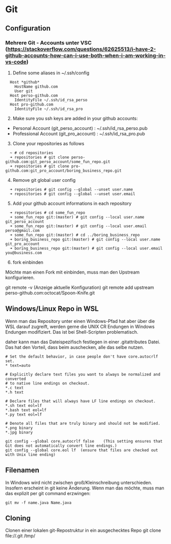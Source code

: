 # Git


## Configuration

### Mehrere Git - Accounts unter VSC (https://stackoverflow.com/questions/62625513/i-have-2-github-accounts-how-can-i-use-both-when-i-am-working-in-vs-code)

1. Define some aliases in ~/.ssh/config

```  
  Host *github*
    HostName github.com
    User git
  Host perso-github.com
    IdentityFile ~/.ssh/id_rsa_perso
  Host pro-github.com
    IdentityFile ~/.ssh/id_rsa_pro
```

2. Make sure you ssh keys are added in your github accounts:

* Personal Account (git_perso_account) : ~/.ssh/id_rsa_perso.pub
* Professional Account (git_pro_account) : ~/.ssh/id_rsa_pro.pub

3. Clone your repositories as follows
   
```
  ~ # cd repositories
  ➜ repositories # git clone perso-github.com:git_perso_account/some_fun_repo.git 
  ➜ repositories # git clone pro-github.com:git_pro_account/boring_business_repo.git 
```

4. Remove git global user config


```
  ➜ repositories # git config --global --unset user.name
  ➜ repositories # git config --global --unset user.email
```

5. Add your github account informations in each repository

```
  ➜ repositories # cd some_fun_repo 
  ➜ some_fun_repo git:(master) # git config --local user.name git_perso_account
  ➜ some_fun_repo git:(master) # git config --local user.email perso@gmail.com
  ➜ some_fun_repo git:(master) # cd ../boring_business_repo
  ➜ boring_business_repo git:(master) # git config --local user.name git_pro_account
  ➜ boring_business_repo git:(master) # git config --local user.email you@business.com
```

6. fork einbinden

Möchte man einen Fork mit einbinden, muss man den Upstream konfigurieren. 

git remote -v (Anzeige aktuelle Konfiguration)
git remote add upstream perso-github.com:octocat/Spoon-Knife.git 

## Windows/Linux Repo in WSL

Wenn man das Repository unter einen Windows-Pfad hat aber über die WSL darauf zugreift, werden gerne die UNIX CR Endungen in Windows Endungen modifiziert. Das ist bei Shell-Scripten problematisch. 

daher kann man das Dateispezifisch festlegen in einer .gitattributes Datei. Das hat den Vorteil, dass beim auschecken, alle das selbe nutzen. 

```
# Set the default behavior, in case people don't have core.autocrlf set.
* text=auto

# Explicitly declare text files you want to always be normalized and converted
# to native line endings on checkout.
*.c text
*.h text

# Declare files that will always have LF line endings on checkout.
*.sh text eol=lf
*.bash text eol=lf
*.py text eol=lf

# Denote all files that are truly binary and should not be modified.
*.png binary
*.jpg binary
```

```
git config --global core.autocrlf false    (This setting ensures that Git does not automatically convert line endings.)
git config --global core.eol lf  (ensure that files are checked out with Unix line ending)
```


## Filenamen 

In Windows wird nicht zwischen groß/Kleinschreibung unterschieden. Insofern erscheint in git keine Änderung. Wenn man das möchte, muss man das explizit per
git command erzwingen: 

`git mv -f name.java Name.java`




## Cloning

Clonen einer lokalen git-Repostruktur in ein ausgechecktes Repo
  git clone file://<full path to gitrepostruktur>.git /tmp/<myrepo>